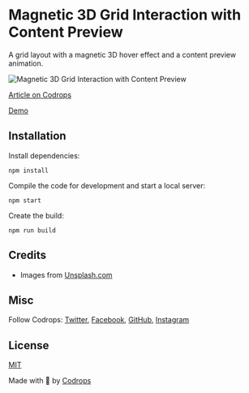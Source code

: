 # Magnetic 3D Grid Interaction with Content Preview

A grid layout with a magnetic 3D hover effect and a content preview animation.

![Magnetic 3D Grid Interaction with Content Preview](https://tympanus.net/codrops/wp-content/uploads/2021/04/3DGridContentPreview.jpg)

[Article on Codrops](https://tympanus.net/codrops/?p=54253)

[Demo](http://tympanus.net/Development/3DGridContentPreview/)


## Installation

Install dependencies:

```
npm install
```

Compile the code for development and start a local server:

```
npm start
```

Create the build:

```
npm run build
```

## Credits

- Images from [Unsplash.com](https://unsplash.com)

## Misc

Follow Codrops: [Twitter](http://www.twitter.com/codrops), [Facebook](http://www.facebook.com/codrops), [GitHub](https://github.com/codrops), [Instagram](https://www.instagram.com/codropsss/)

## License
[MIT](LICENSE)

Made with :blue_heart: by [Codrops](http://www.codrops.com)